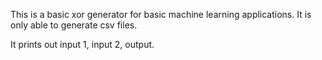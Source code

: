 This is a basic xor generator for basic machine learning applications.  It is only able to generate csv files.

It prints out input 1, input 2, output.
